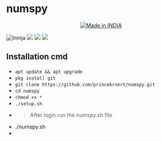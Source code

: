 # numspy

<p align="center">
<a href="https://is.gd/UQreTd"><img title="Made in INDIA" src="https://img.shields.io/badge/MADE%20IN-INDIA-SCRIPT?colorA=%23ff8100&colorB=%23017e40&colorC=%23ff0000&style=for-the-badge"></a>
</p>
<img src="https://user-images.githubusercontent.com/56459297/159644106-a148d26b-e3af-4d76-bf1d-3e5a4f3018dc.png" alt="Ininja">
<a href="https://img.shields.io/badge/PRINCE-KUMAR-green" ><img  src="https://img.shields.io/badge/PRINCE-KUMAR-green"></a>  <a href="#" ><img  src="https://img.shields.io/badge/NUM-SPY-red"></a>  <a href="#"><img src="https://img.shields.io/badge/MADE%20WITH%20-BASH-yellow"></a></p>
<h2> Installation cmd </h2>

* `apt update && apt upgrade`
* `pkg install git`
* `git clone https://github.com/princekrvert/numspy.git `
* `cd numspy`
* `chmod +x *`
* `./setup.sh`
* > After login run the numspy.sh file 
* ./numspy.sh 
* 

